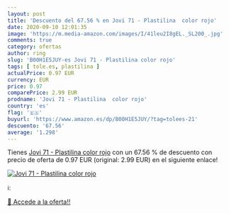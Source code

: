 ```yaml
---
layout: post
title: 'Descuento del 67.56 % en Jovi 71 - Plastilina  color rojo'
date: 2020-09-10 12:01:35
image: 'https://m.media-amazon.com/images/I/41leu2I8gEL._SL200_.jpg'
comments: true
category: ofertas
author: ring
slug: 'B00H1E5JUY-es Jovi 71 - Plastilina color rojo'
tags: [ tole.es, plastilina ]
actualPrice: 0.97 EUR
currency: EUR
price: 0.97
comparePrice: 2.99 EUR
prodname: 'Jovi 71 - Plastilina  color rojo'
country: 'es'
flag: '🇪🇸'
buyurl: 'https://www.amazon.es/dp/B00H1E5JUY/?tag=tolees-21'
descuento: '67.56'
average: '1.298'
---
```


Tienes [Jovi 71 - Plastilina  color rojo](https://www.amazon.es/dp/B00H1E5JUY/?tag=tolees-21) con un 67.56 % de descuento con precio de oferta de 0.97 EUR (original: 2.99 EUR) en el siguiente enlace!

[![Jovi 71 - Plastilina  color rojo](https://m.media-amazon.com/images/I/41leu2I8gEL._SL200_.jpg)](https://www.amazon.es/dp/B00H1E5JUY/?tag=tolees-21)

ℹ️:


[🛒 Accede a la oferta!!](https://www.amazon.es/dp/B00H1E5JUY/?tag=tolees-21)
